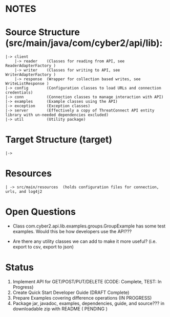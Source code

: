 NOTES
===

# Source Structure (src/main/java/com/cyber2/api/lib):

    |-> client
        |-> reader    (Classes for reading from API, see ReaderAdapterFactory )
        |-> writer    (Classes for writing to API, see WriterAdapterFactory )
        |-> response  (Wrapper for collection based writes, see WriteListResponse )
    |-> config        (Configuration classes to load URLs and connection credentials)
    |-> conn          (Connection classes to manage interaction with API)
    |-> examples      (Example classes using the API)
    |-> exception     (Exception classes)
    |-> server        (Effectively a copy of ThreatConnect API entity library with un-needed dependencies excluded)
    |-> util          (Utility package)

# Target Structure (target)

    |-> 

# Resources
    | -> src/main/resources  (holds configuration files for connection, urls, and log4j2

# Open Questions
- Class com.cyber2.api.lib.examples.groups.GroupExample has some test examples. Would this be how developers use the API???

- Are there any utility classes we can add to make it more useful? (i.e. export to csv, export to json)



# Status
1. Implement API for GET/POST/PUT/DELETE (CODE: Complete, TEST: In Progress)
2. Create Quick Start Developer Guide (DRAFT Complete)
3. Prepare Examples covering difference operations (IN PROGRESS)
4. Package jar, javadoc, examples, dependencies, guide, and source??? in downloadable zip with README ( PENDING )

